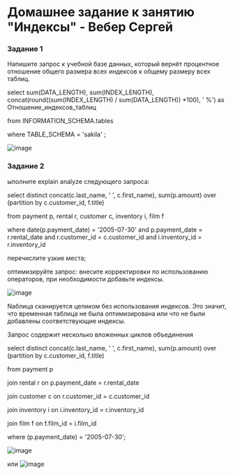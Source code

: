 # Домашнее задание к занятию "Индексы" - Вебер Сергей


### Задание 1

Напишите запрос к учебной базе данных, который вернёт процентное отношение общего размера всех индексов к общему размеру всех таблиц.

select sum(DATA_LENGTH), sum(INDEX_LENGTH), concat(round((sum(INDEX_LENGTH) / sum(DATA_LENGTH)) *100), ' %') as Отношение_индексов_таблиц

from INFORMATION_SCHEMA.tables 

where TABLE_SCHEMA = 'sakila' ;

![image](https://github.com/GorkOrMork/index/assets/109193124/e1806b56-e055-4602-bdf6-72b94308410d)


### Задание 2

ыполните explain analyze следующего запроса:

select distinct concat(c.last_name, ' ', c.first_name), sum(p.amount) over (partition by c.customer_id, f.title)

from payment p, rental r, customer c, inventory i, film f

where date(p.payment_date) = '2005-07-30' and p.payment_date = r.rental_date and r.customer_id = c.customer_id and i.inventory_id = r.inventory_id

перечислите узкие места;

оптимизируйте запрос: внесите корректировки по использованию операторов, при необходимости добавьте индексы.



![image](https://github.com/GorkOrMork/index/assets/109193124/1be9f724-d764-40d2-bb07-b6311b757c61)


Nаблица сканируется целиком без использования индексов. Это значит, что временная таблица не была оптимизирована или что не были добавлены соответствующие индексы.

Запрос содержит несколько вложенных циклов объединения

select distinct concat(c.last_name, ' ', c.first_name), sum(p.amount) over (partition by c.customer_id, f.title)

from payment p

join rental r on p.payment_date = r.rental_date

join customer c on r.customer_id = c.customer_id

join inventory i on i.inventory_id = r.inventory_id

join film f on f.film_id = i.film_id

where (p.payment_date) = '2005-07-30';


![image](https://github.com/GorkOrMork/index/assets/109193124/e9d33e43-71e5-4a49-8572-73491c79ee01)

или 
![image](https://github.com/GorkOrMork/index/assets/109193124/db5b8b50-5508-44fc-9838-c674c2b3d185)


